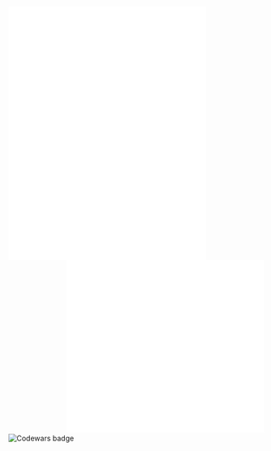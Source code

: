 <img align="left" src="/general.svg" alt="Metrics" width="390">
<img align="right" src="/metrics.plugin.recent_activity.svg" alt="Metrics" width="390">
<img align="center" src="https://www.codewars.com/users/vremyavnikuda/badges/small" alt="Codewars badge" width="390">
